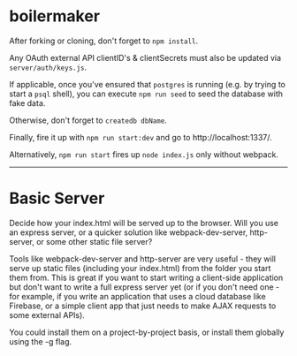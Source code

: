 # boilermaker

After forking or cloning, don't forget to `npm install`.

Any OAuth external API clientID's & clientSecrets must also be updated via `server/auth/keys.js`.

If applicable, once you've ensured that `postgres` is running (e.g. by trying to start a `psql` shell), you can execute `npm run seed` to seed the database with fake data.

Otherwise, don't forget to `createdb dbName`.

Finally, fire it up with `npm run start:dev` and go to http://localhost:1337/.

Alternatively, `npm run start` fires up `node index.js` only without webpack.

----------

# Basic Server

Decide how your index.html will be served up to the browser. Will you use an express server, or a quicker solution like webpack-dev-server, http-server, or some other static file server?

Tools like webpack-dev-server and http-server are very useful - they will serve up static files (including your index.html) from the folder you start them from. This is great if you want to start writing a client-side application but don't want to write a full express server yet (or if you don't need one - for example, if you write an application that uses a cloud database like Firebase, or a simple client app that just needs to make AJAX requests to some external APIs).

You could install them on a project-by-project basis, or install them globally using the -g flag.
